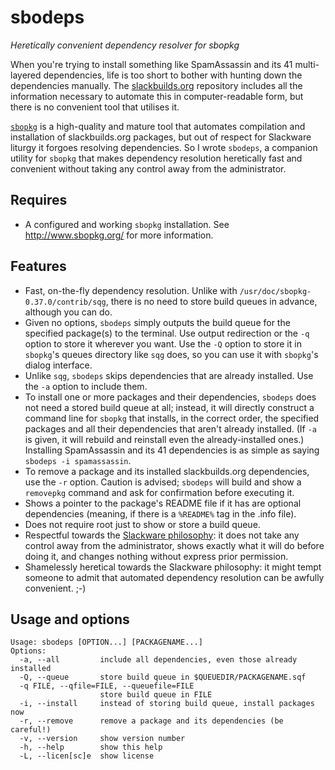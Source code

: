 # sbodeps
*Heretically convenient dependency resolver for sbopkg*

When you're trying to install something like SpamAssassin and its 41 multi-layered dependencies, life is too short to bother with hunting down the dependencies manually. The [slackbuilds.org](http://www.slackbuilds.org/) repository includes all the information necessary to automate this in computer-readable form, but there is no convenient tool that utilises it.

[`sbopkg`](http://www.sbopkg.org/) is a high-quality and mature tool that automates compilation and installation of slackbuilds.org packages, but out of respect for Slackware liturgy it forgoes resolving dependencies. So I wrote `sbodeps`, a companion utility for `sbopkg` that makes dependency resolution heretically fast and convenient without taking any control away from the administrator.

## Requires

* A configured and working `sbopkg` installation. See http://www.sbopkg.org/ for more information.

## Features

* Fast, on-the-fly dependency resolution. Unlike with `/usr/doc/sbopkg-0.37.0/contrib/sqg`, there is no need to store build queues in advance, although you can do.
* Given no options, `sbodeps` simply outputs the build queue for the specified package(s) to the terminal. Use output redirection or the `-q` option to store it wherever you want. Use the `-Q` option to store it in `sbopkg`'s queues directory like `sqg` does, so you can use it with `sbopkg`'s dialog interface.
* Unlike `sqg`, `sbodeps` skips dependencies that are already installed. Use the `-a` option to include them.
* To install one or more packages and their dependencies, `sbodeps` does not need a stored build queue at all; instead, it will directly construct a command line for `sbopkg` that installs, in the correct order, the specified packages and all their dependencies that aren't already installed. (If `-a` is given, it will rebuild and reinstall even the already-installed ones.) Installing SpamAssassin and its 41 dependencies is as simple as saying `sbodeps -i spamassassin`.
* To remove a package and its installed slackbuilds.org dependencies, use the `-r` option. Caution is advised; `sbodeps` will build and show a `removepkg` command and ask for confirmation before executing it.
* Shows a pointer to the package's README file if it has are optional dependencies (meaning, if there is a `%README%` tag in the .info file).
* Does not require root just to show or store a build queue.
* Respectful towards the [Slackware philosophy](http://docs.slackware.com/slackware:philosophy): it does not take any control away from the administrator, shows exactly what it will do before doing it, and changes nothing without express prior permission.
* Shamelessly heretical towards the Slackware philosophy: it might tempt someone to admit that automated dependency resolution can be awfully convenient. ;-)

## Usage and options

    Usage: sbodeps [OPTION...] [PACKAGENAME...]
    Options:
      -a, --all         include all dependencies, even those already installed
      -Q, --queue       store build queue in $QUEUEDIR/PACKAGENAME.sqf
      -q FILE, --qfile=FILE, --queuefile=FILE
                        store build queue in FILE
      -i, --install     instead of storing build queue, install packages now
      -r, --remove      remove a package and its dependencies (be careful!)
      -v, --version     show version number  
      -h, --help        show this help
      -L, --licen[sc]e  show license
